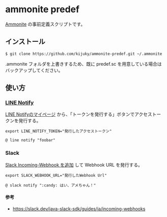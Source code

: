 # ammonite predef

[Ammonite](https://ammonite.io/) の事前定義スクリプトです。

## インストール

```shell
$ git clone https://github.com/kijuky/ammonite-predef.git ~/.ammonite
```

.ammonite フォルダを上書きするため、既に predef.sc を用意している場合はバックアップしてください。

## 使い方

### [LINE Notify](https://engineering.linecorp.com/ja/blog/using-line-notify-to-send-messages-to-line-from-the-command-line/)

[LINE Notifyのマイページ](https://notify-bot.line.me/my/) から、「トークンを発行する」ボタンでアクセストークンを発行する。

```shell
export LINE_NOTIFY_TOKEN="発行したアクセストークン"
```

```
@ line notify "foobar"
```

### Slack

[Slack Incoming-Webhook を追加](https://slack.com/intl/ja-jp/help/articles/115005265063) して Webhook URL を発行する。

```shell
export SLACK_WEBHOOK_URL="発行したWebhook Url"
```

```shell
@ slack notify ":candy: はい、アメちゃん！"
```

#### 参考

- https://slack.dev/java-slack-sdk/guides/ja/incoming-webhooks
